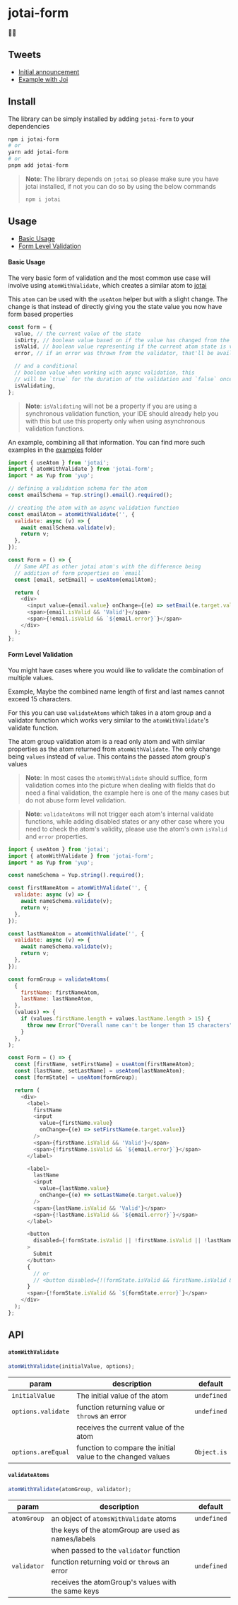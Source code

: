 # jotai-form

👻📃

## Tweets

- [Initial announcement](https://twitter.com/dai_shi/status/1518562466627821570)
- [Example with Joi](https://twitter.com/dai_shi/status/1518823782127124480)

## Install

The library can be simply installed by adding `jotai-form` to your dependencies

```sh
npm i jotai-form
# or
yarn add jotai-form
# or
pnpm add jotai-form
```

> **Note**: The library depends on `jotai` so please make sure you have jotai
> installed, if not you can do so by using the below commands
>
> ```sh
> npm i jotai
> ```

## Usage

- [Basic Usage](#basic-usage)
- [Form Level Validation](#form-level-validation)

#### Basic Usage

The very basic form of validation and the most common use case will involve
using `atomWithValidate`, which creates a similar atom to
[jotai](https://jotai.org)

This `atom` can be used with the `useAtom` helper but with a slight change. The
change is that instead of directly giving you the state value you now have form
based properties

```js
const form = {
  value, // the current value of the state
  isDirty, // boolean value based on if the value has changed from the initial value
  isValid, // boolean value representing if the current atom state is valid
  error, // if an error was thrown from the validator, that'll be available here

  // and a conditional
  // boolean value when working with async validation, this
  // will be `true` for the duration of the validation and `false` once the validation is complete
  isValidating,
};
```

> **Note**: `isValidating` will not be a property if you are using a synchronous
> validation function, your IDE should already help you with this but use this
> property only when using asynchronous validation functions.

An example, combining all that information. You can find more such examples in
the [examples](/examples/) folder

```js
import { useAtom } from 'jotai';
import { atomWithValidate } from 'jotai-form';
import * as Yup from 'yup';

// defining a validation schema for the atom
const emailSchema = Yup.string().email().required();

// creating the atom with an async validation function
const emailAtom = atomWithValidate('', {
  validate: async (v) => {
    await emailSchema.validate(v);
    return v;
  },
});

const Form = () => {
  // Same API as other jotai atom's with the difference being
  // addition of form properties on `email`
  const [email, setEmail] = useAtom(emailAtom);

  return (
    <div>
      <input value={email.value} onChange={(e) => setEmail(e.target.value)} />
      <span>{email.isValid && 'Valid'}</span>
      <span>{!email.isValid && `${email.error}`}</span>
    </div>
  );
};
```

#### Form Level Validation

You might have cases where you would like to validate the combination of
multiple values.

Example, Maybe the combined name length of first and last names cannot exceed 15
characters.

For this you can use `validateAtoms` which takes in a atom group and a validator
function which works very similar to the `atomWithValidate`'s validate function.

The atom group validation atom is a read only atom and with similar properties
as the atom returned from `atomWithValidate`. The only change being `values`
instead of `value`. This contains the passed atom group's values

> **Note**: In most cases the `atomWithValidate` should suffice, form validation
> comes into the picture when dealing with fields that do need a final
> validation, the example here is one of the many cases but do not abuse form
> level validation.

> **Note**: `validateAtoms` will not trigger each atom's internal validate
> functions, while adding disabled states or any other case where you need to
> check the atom's validity, please use the atom's own `isValid` and `error`
> properties.

```js
import { useAtom } from 'jotai';
import { atomWithValidate } from 'jotai-form';
import * as Yup from 'yup';

const nameSchema = Yup.string().required();

const firstNameAtom = atomWithValidate('', {
  validate: async (v) => {
    await nameSchema.validate(v);
    return v;
  },
});

const lastNameAtom = atomWithValidate('', {
  validate: async (v) => {
    await nameSchema.validate(v);
    return v;
  },
});

const formGroup = validateAtoms(
  {
    firstName: firstNameAtom,
    lastName: lastNameAtom,
  },
  (values) => {
    if (values.firstName.length + values.lastName.length > 15) {
      throw new Error("Overall name can't be longer than 15 characters");
    }
  },
);

const Form = () => {
  const [firstName, setFirstName] = useAtom(firstNameAtom);
  const [lastName, setLastName] = useAtom(lastNameAtom);
  const [formState] = useAtom(formGroup);

  return (
    <div>
      <label>
        firstName
        <input
          value={firstName.value}
          onChange={(e) => setFirstName(e.target.value)}
        />
        <span>{firstName.isValid && 'Valid'}</span>
        <span>{!firstName.isValid && `${email.error}`}</span>
      </label>

      <label>
        lastName
        <input
          value={lastName.value}
          onChange={(e) => setLastName(e.target.value)}
        />
        <span>{lastName.isValid && 'Valid'}</span>
        <span>{!lastName.isValid && `${email.error}`}</span>
      </label>

      <button
        disabled={!formState.isValid || !firstName.isValid || !lastName.isValid}
      >
        Submit
      </button>
      {
        // or
        // <button disabled={!(formState.isValid && firstName.isValid && lastName.isValid)}>Submit</button>
      }
      <span>{!formState.isValid && `${formState.error}`}</span>
    </div>
  );
};
```

## API

#### `atomWithValidate`

```js
atomWithValidate(initialValue, options);
```

| param              | description                                                 | default     |
| ------------------ | ----------------------------------------------------------- | ----------- |
| `initialValue`     | The initial value of the atom                               | `undefined` |
| `options.validate` | function returning value or `throw`s an error               | `undefined` |
|                    | receives the current value of the atom                      |             |
| `options.areEqual` | function to compare the initial value to the changed values | `Object.is` |

#### `validateAtoms`

```js
atomWithValidate(atomGroup, validator);
```

| param       | description                                        | default     |
| ----------- | -------------------------------------------------- | ----------- |
| `atomGroup` | an object of `atomsWithValidate` atoms             | `undefined` |
|             | the keys of the atomGroup are used as names/labels |             |
|             | when passed to the `validator` function            |             |
| `validator` | function returning void or `throw`s an error       | `undefined` |
|             | receives the atomGroup's values with the same keys |             |
